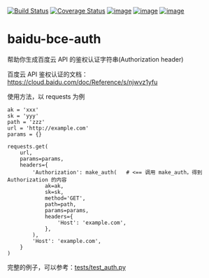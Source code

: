 [![Build Status](https://travis-ci.org/HuangShaoyan/baidu-bce-auth.svg?branch=master)](https://travis-ci.org/HuangShaoyan/baidu-bce-auth)
[![Coverage Status](https://coveralls.io/repos/github/HuangShaoyan/baidu-bce-auth/badge.svg?branch=master)](https://coveralls.io/github/HuangShaoyan/baidu-bce-auth?branch=master)
[![image](https://img.shields.io/pypi/v/baidu-bce-auth.svg)](https://pypi.org/project/baidu-bce-auth/)
[![image](https://img.shields.io/pypi/l/baidu-bce-auth.svg)](https://pypi.org/project/baidu-bce-auth/)
[![image](https://img.shields.io/pypi/pyversions/baidu-bce-auth.svg)](https://pypi.org/project/baidu-bce-auth/)


# baidu-bce-auth

帮助你生成百度云 API 的鉴权认证字符串(Authorization header)

百度云 API 鉴权认证的文档：https://cloud.baidu.com/doc/Reference/s/njwvz1yfu

使用方法，以 requests 为例

```
ak = 'xxx'
sk = 'yyy'
path = 'zzz'
url = 'http://example.com'
params = {}

requests.get(
    url,
    params=params,
    headers={
        'Authorization': make_auth(   # <== 调用 make_auth，得到 Authorization 的内容
            ak=ak,
            sk=sk,
            method='GET',
            path=path,
            params=params,
            headers={
                'Host': 'example.com',
            },
        ),
        'Host': 'example.com',
    }
)
```

完整的例子，可以参考：[tests/test_auth.py](tests/test_auth.py)
